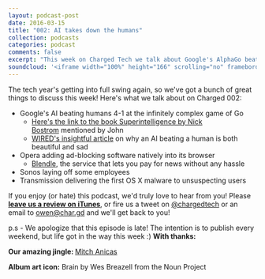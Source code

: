 ```yaml
---
layout: podcast-post
date: 2016-03-15
title: "002: AI takes down the humans"
collection: podcasts
categories: podcast
comments: false
excerpt: "This week on Charged Tech we talk about Google's AlphaGo beating humans 4-1 at the infinitely complex game of Go and what that means for us, Opera adding adblock into its browser, the first app that snuck malware onto OS X and Sonos' huge layoffs."
soundcloud: '<iframe width="100%" height="166" scrolling="no" frameborder="no" src="https://w.soundcloud.com/player/?url=https%3A//api.soundcloud.com/tracks/284554310&amp;color=ff5500&amp;auto_play=false&amp;hide_related=false&amp;show_comments=true&amp;show_user=true&amp;show_reposts=false"></iframe>'
---
```

The tech year's getting into full swing again, so we've got a bunch of great things to discuss this week! Here's what we talk about on Charged 002:

<ul>
  <li>Google's AI beating humans 4-1 at the infinitely complex game of Go
<ul>
  <li><a href="http://www.amazon.com/gp/product/B00LOOCGB2/ref=dp-kindle-redirect?ie=UTF8&amp;btkr=1">Here's the link to the book Superintelligence by Nick Bostrom</a> mentioned by John</li>
  <li><a href="http://www.wired.com/2016/03/sadness-beauty-watching-googles-ai-play-go/">WIRED's insightful article</a> on why an AI beating a human is both beautiful and sad</li>
</ul>
</li>
  <li>Opera adding ad-blocking software natively into its browser
<ul>
  <li><a href="https://launch.blendle.com/">Blendle</a>, the service that lets you pay for news without any hassle</li>
</ul>
</li>
  <li>Sonos laying off some employees</li>
  <li>Transmission delivering the first OS X malware to unsuspecting users</li>
</ul>

If you enjoy (or hate) this podcast, we'd truly love to hear from you! Please <strong><a href="https://itunes.apple.com/nz/podcast/charged-tech-podcast/id1090693983">leave us a review on iTunes</a></strong>, or fire us a tweet on <a href="http://twitter.com/chargedtech">@chargedtech</a> or an email to <a href="mailto:owen@char.gd">owen@char.gd</a> and we'll get back to you!

p.s - We apologize that this episode is late! The intention is to publish every weekend, but life got in the way this week :)
<strong>With thanks:</strong>

<strong>Our amazing jingle: </strong><a href="http://thisismit.ch/">Mitch Anicas</a>

<strong>Album art icon:</strong> Brain by Wes Breazell from the Noun Project